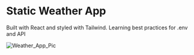 # Static Weather App 
Built with React and styled with Tailwind. Learning best practices for .env and API 


![Weather_App_Pic](https://user-images.githubusercontent.com/108318629/213905822-7470af17-5eaf-4ad9-a10c-422afa3dc8df.jpg)
